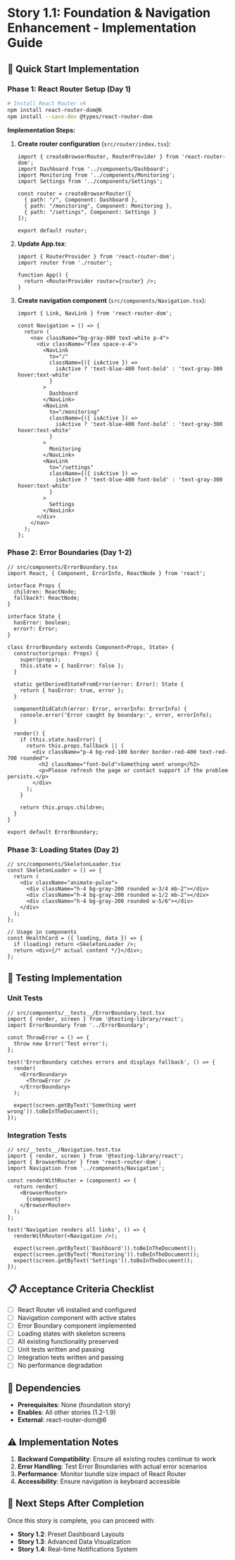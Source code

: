 # Story 1.1: Foundation & Navigation Enhancement - Implementation Guide

## 🎯 **Quick Start Implementation**

### **Phase 1: React Router Setup (Day 1)**
```bash
# Install React Router v6
npm install react-router-dom@6
npm install --save-dev @types/react-router-dom
```

**Implementation Steps:**
1. **Create router configuration** (`src/router/index.tsx`):
   ```tsx
   import { createBrowserRouter, RouterProvider } from 'react-router-dom';
   import Dashboard from '../components/Dashboard';
   import Monitoring from '../components/Monitoring';
   import Settings from '../components/Settings';

   const router = createBrowserRouter([
     { path: "/", Component: Dashboard },
     { path: "/monitoring", Component: Monitoring },
     { path: "/settings", Component: Settings }
   ]);

   export default router;
   ```

2. **Update App.tsx**:
   ```tsx
   import { RouterProvider } from 'react-router-dom';
   import router from './router';

   function App() {
     return <RouterProvider router={router} />;
   }
   ```

3. **Create navigation component** (`src/components/Navigation.tsx`):
   ```tsx
   import { Link, NavLink } from 'react-router-dom';

   const Navigation = () => {
     return (
       <nav className="bg-gray-800 text-white p-4">
         <div className="flex space-x-4">
           <NavLink 
             to="/" 
             className={({ isActive }) => 
               isActive ? 'text-blue-400 font-bold' : 'text-gray-300 hover:text-white'
             }
           >
             Dashboard
           </NavLink>
           <NavLink 
             to="/monitoring" 
             className={({ isActive }) => 
               isActive ? 'text-blue-400 font-bold' : 'text-gray-300 hover:text-white'
             }
           >
             Monitoring
           </NavLink>
           <NavLink 
             to="/settings" 
             className={({ isActive }) => 
               isActive ? 'text-blue-400 font-bold' : 'text-gray-300 hover:text-white'
             }
           >
             Settings
           </NavLink>
         </div>
       </nav>
     );
   };
   ```

### **Phase 2: Error Boundaries (Day 1-2)**
```tsx
// src/components/ErrorBoundary.tsx
import React, { Component, ErrorInfo, ReactNode } from 'react';

interface Props {
  children: ReactNode;
  fallback?: ReactNode;
}

interface State {
  hasError: boolean;
  error?: Error;
}

class ErrorBoundary extends Component<Props, State> {
  constructor(props: Props) {
    super(props);
    this.state = { hasError: false };
  }

  static getDerivedStateFromError(error: Error): State {
    return { hasError: true, error };
  }

  componentDidCatch(error: Error, errorInfo: ErrorInfo) {
    console.error('Error caught by boundary:', error, errorInfo);
  }

  render() {
    if (this.state.hasError) {
      return this.props.fallback || (
        <div className="p-4 bg-red-100 border border-red-400 text-red-700 rounded">
          <h2 className="font-bold">Something went wrong</h2>
          <p>Please refresh the page or contact support if the problem persists.</p>
        </div>
      );
    }

    return this.props.children;
  }
}

export default ErrorBoundary;
```

### **Phase 3: Loading States (Day 2)**
```tsx
// src/components/SkeletonLoader.tsx
const SkeletonLoader = () => {
  return (
    <div className="animate-pulse">
      <div className="h-4 bg-gray-200 rounded w-3/4 mb-2"></div>
      <div className="h-4 bg-gray-200 rounded w-1/2 mb-2"></div>
      <div className="h-4 bg-gray-200 rounded w-5/6"></div>
    </div>
  );
};

// Usage in components
const HealthCard = ({ loading, data }) => {
  if (loading) return <SkeletonLoader />;
  return <div>{/* actual content */}</div>;
};
```

## 🧪 **Testing Implementation**

### **Unit Tests**
```tsx
// src/components/__tests__/ErrorBoundary.test.tsx
import { render, screen } from '@testing-library/react';
import ErrorBoundary from '../ErrorBoundary';

const ThrowError = () => {
  throw new Error('Test error');
};

test('ErrorBoundary catches errors and displays fallback', () => {
  render(
    <ErrorBoundary>
      <ThrowError />
    </ErrorBoundary>
  );
  
  expect(screen.getByText('Something went wrong')).toBeInTheDocument();
});
```

### **Integration Tests**
```tsx
// src/__tests__/Navigation.test.tsx
import { render, screen } from '@testing-library/react';
import { BrowserRouter } from 'react-router-dom';
import Navigation from '../components/Navigation';

const renderWithRouter = (component) => {
  return render(
    <BrowserRouter>
      {component}
    </BrowserRouter>
  );
};

test('Navigation renders all links', () => {
  renderWithRouter(<Navigation />);
  
  expect(screen.getByText('Dashboard')).toBeInTheDocument();
  expect(screen.getByText('Monitoring')).toBeInTheDocument();
  expect(screen.getByText('Settings')).toBeInTheDocument();
});
```

## 📋 **Acceptance Criteria Checklist**

- [ ] React Router v6 installed and configured
- [ ] Navigation component with active states
- [ ] Error Boundary component implemented
- [ ] Loading states with skeleton screens
- [ ] All existing functionality preserved
- [ ] Unit tests written and passing
- [ ] Integration tests written and passing
- [ ] No performance degradation

## 🔗 **Dependencies**

- **Prerequisites**: None (foundation story)
- **Enables**: All other stories (1.2-1.9)
- **External**: react-router-dom@6

## ⚠️ **Implementation Notes**

1. **Backward Compatibility**: Ensure all existing routes continue to work
2. **Error Handling**: Test Error Boundaries with actual error scenarios
3. **Performance**: Monitor bundle size impact of React Router
4. **Accessibility**: Ensure navigation is keyboard accessible

## 🚀 **Next Steps After Completion**

Once this story is complete, you can proceed with:
- **Story 1.2**: Preset Dashboard Layouts
- **Story 1.3**: Advanced Data Visualization
- **Story 1.4**: Real-time Notifications System


